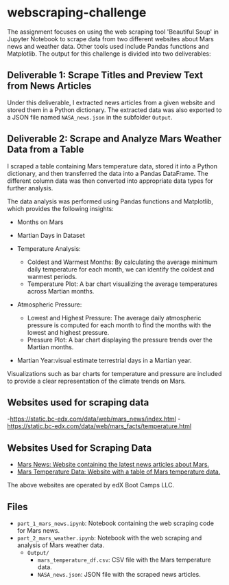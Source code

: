 # webscraping-challenge
The assignment focuses on using the web scraping tool 'Beautiful Soup' in Jupyter Notebook to scrape data from two different websites about Mars news and weather data. Other tools used include Pandas functions and Matplotlib. The output for this challenge is divided into two deliverables:

## Deliverable 1: Scrape Titles and Preview Text from News Articles
Under this deliverable, I extracted news articles from a given website and stored them in a Python dictionary. The extracted data was also exported to a JSON file named `NASA_news.json` in the subfolder `Output`.

## Deliverable 2: Scrape and Analyze Mars Weather Data from a Table
I scraped a table containing Mars temperature data, stored it into a Python dictionary, and then transferred the data into a Pandas DataFrame. The different column data was then converted into appropriate data types for further analysis.

The data analysis was performed using Pandas functions and Matplotlib, which provides the following insights:

- Months on Mars
- Martian Days in Dataset
- Temperature Analysis:
  - Coldest and Warmest Months: By calculating the average minimum daily temperature for each month, we can identify the coldest and warmest periods.
  - Temperature Plot: A bar chart visualizing the average temperatures across Martian months.

- Atmospheric Pressure:
  - Lowest and Highest Pressure: The average daily atmospheric pressure is computed for each month to find the months with the lowest and highest pressure.
  - Pressure Plot: A bar chart displaying the pressure trends over the Martian months.

- Martian Year:visual estimate terrestrial days in a Martian year.

Visualizations such as bar charts for temperature and pressure are included to provide a clear representation of the climate trends on Mars.


## Websites used for scraping data
-https://static.bc-edx.com/data/web/mars_news/index.html
-https://static.bc-edx.com/data/web/mars_facts/temperature.html
## Websites Used for Scraping Data
- [Mars News: Website containing the latest news articles about Mars.](https://static.bc-edx.com/data/web/mars_news/index.html)
- [Mars Temperature Data: Website with a table of Mars temperature data.](https://static.bc-edx.com/data/web/mars_facts/temperature.html)

The above websites are operated by edX Boot Camps LLC. 

## Files
- `part_1_mars_news.ipynb`: Notebook containing the web scraping code for Mars news.
- `part_2_mars_weather.ipynb`: Notebook with the web scraping and analysis of Mars weather data.
  - `Output/`
    - `mars_temperature_df.csv`: CSV file with the Mars temperature data.
    - `NASA_news.json`: JSON file with the scraped news articles.

